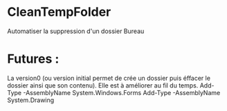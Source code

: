 # CleanTempFolder
Automatiser la suppression d'un dossier Bureau

# Futures :
La version0 (ou version initial permet de crée un dossier puis éffacer le dossier ainsi que son contenu).
Elle est à améliorer au fil du temps.
Add-Type -AssemblyName System.Windows.Forms
Add-Type -AssemblyName System.Drawing

<!-- Copier-coller le Script et ouvrez votre terminal placer vous dans le dossier se trouvant le Script.
Exécutez le avec <code>.\CleanTempFolder.ps1<cpde>
Il créera un dossier temporaire de 30s puis supprime les contenu du dossiers (donc penser à mettre quelque chose dont vous avez envie de supprimer).

## AJuster la durée de suppression de votre dossier.

## Exécution en mode totalement caché
Pour lancer le script sans afficher de fenêtre PowerShell :
### Créer un fichier batch : 
Créez un fichier .bat (LaunchTempScript.bat) pour exécuter le script PowerShell en arrière-plan.
Ouvrez votre notebloc ou Vscode selon votre choix.
Créez un fichier nommé LaunchTempScript.bat.
Ajoutez ce contenu :
<code> powershell -WindowStyle Hidden -NoProfile -File "C:\Users\elhad\Bureau\CleanTempFolder.ps1" <code>
Double-cliquez sur le fichier LaunchTempScript.bat pour exécuter le script sans fenêtre visible.

## Convertir en application exécutable
Utilisez un convertisseur PowerShell vers EXE comme PS2EXE.
<code>Install-Module -Name ps2exe -Scope CurrentUser <code>
Convertissez votre script avec la commande:
<code>ps2exe.ps1 -inputFile MonScript.ps1 -outputFile MonApplication.exe<code>
Une fois converti, votre application peut être lancée comme un programme standard.
 -->
